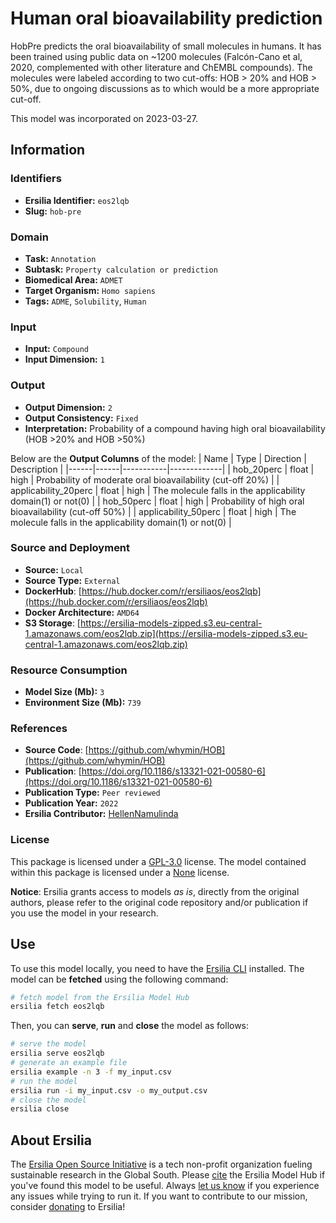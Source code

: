 # Human oral bioavailability prediction

HobPre predicts the oral bioavailability of small molecules in humans. It has been trained using public data on ~1200 molecules (Falcón-Cano et al, 2020, complemented with other literature and ChEMBL compounds). The molecules were labeled according to two cut-offs: HOB > 20% and HOB > 50%, due to ongoing discussions as to which would be a more appropriate cut-off.

This model was incorporated on 2023-03-27.

## Information
### Identifiers
- **Ersilia Identifier:** `eos2lqb`
- **Slug:** `hob-pre`

### Domain
- **Task:** `Annotation`
- **Subtask:** `Property calculation or prediction`
- **Biomedical Area:** `ADMET`
- **Target Organism:** `Homo sapiens`
- **Tags:** `ADME`, `Solubility`, `Human`

### Input
- **Input:** `Compound`
- **Input Dimension:** `1`

### Output
- **Output Dimension:** `2`
- **Output Consistency:** `Fixed`
- **Interpretation:** Probability of a compound having high oral bioavailability (HOB >20% and HOB >50%)

Below are the **Output Columns** of the model:
| Name | Type | Direction | Description |
|------|------|-----------|-------------|
| hob_20perc | float | high | Probability of moderate oral bioavailability (cut-off 20%) |
| applicability_20perc | float | high | The molecule falls in the applicability domain(1) or not(0) |
| hob_50perc | float | high | Probability of high oral bioavailability (cut-off 50%) |
| applicability_50perc | float | high | The molecule falls in the applicability domain(1) or not(0) |


### Source and Deployment
- **Source:** `Local`
- **Source Type:** `External`
- **DockerHub**: [https://hub.docker.com/r/ersiliaos/eos2lqb](https://hub.docker.com/r/ersiliaos/eos2lqb)
- **Docker Architecture:** `AMD64`
- **S3 Storage**: [https://ersilia-models-zipped.s3.eu-central-1.amazonaws.com/eos2lqb.zip](https://ersilia-models-zipped.s3.eu-central-1.amazonaws.com/eos2lqb.zip)

### Resource Consumption
- **Model Size (Mb):** `3`
- **Environment Size (Mb):** `739`


### References
- **Source Code**: [https://github.com/whymin/HOB](https://github.com/whymin/HOB)
- **Publication**: [https://doi.org/10.1186/s13321-021-00580-6](https://doi.org/10.1186/s13321-021-00580-6)
- **Publication Type:** `Peer reviewed`
- **Publication Year:** `2022`
- **Ersilia Contributor:** [HellenNamulinda](https://github.com/HellenNamulinda)

### License
This package is licensed under a [GPL-3.0](https://github.com/ersilia-os/ersilia/blob/master/LICENSE) license. The model contained within this package is licensed under a [None](LICENSE) license.

**Notice**: Ersilia grants access to models _as is_, directly from the original authors, please refer to the original code repository and/or publication if you use the model in your research.


## Use
To use this model locally, you need to have the [Ersilia CLI](https://github.com/ersilia-os/ersilia) installed.
The model can be **fetched** using the following command:
```bash
# fetch model from the Ersilia Model Hub
ersilia fetch eos2lqb
```
Then, you can **serve**, **run** and **close** the model as follows:
```bash
# serve the model
ersilia serve eos2lqb
# generate an example file
ersilia example -n 3 -f my_input.csv
# run the model
ersilia run -i my_input.csv -o my_output.csv
# close the model
ersilia close
```

## About Ersilia
The [Ersilia Open Source Initiative](https://ersilia.io) is a tech non-profit organization fueling sustainable research in the Global South.
Please [cite](https://github.com/ersilia-os/ersilia/blob/master/CITATION.cff) the Ersilia Model Hub if you've found this model to be useful. Always [let us know](https://github.com/ersilia-os/ersilia/issues) if you experience any issues while trying to run it.
If you want to contribute to our mission, consider [donating](https://www.ersilia.io/donate) to Ersilia!
